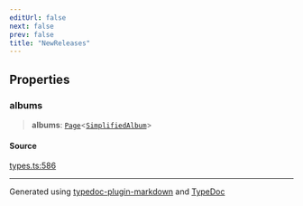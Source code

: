 ```yaml
---
editUrl: false
next: false
prev: false
title: "NewReleases"
---
```


## Properties

### albums

> **albums**: [`Page`](/api/interfaces/page/)\<[`SimplifiedAlbum`](/api/interfaces/simplifiedalbum/)\>

#### Source

[types.ts:586](https://github.com/fostertheweb/spotify-web-sdk/blob/eb6b780/src/types.ts#L586)

***

Generated using [typedoc-plugin-markdown](https://www.npmjs.com/package/typedoc-plugin-markdown) and [TypeDoc](https://typedoc.org/)
